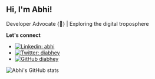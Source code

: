 <h2> Hi, I'm Abhi!</h2>

Developer Advocate {🥑} | Exploring the digital troposphere

**Let's connect**
* [![Linkedin: abhi](https://img.shields.io/badge/-abhimanyuselvan-blue?style=flat-square&logo=Linkedin&logoColor=white&link=https://www.linkedin.com/in/abhimanyuselvan/)](https://www.linkedin.com/in/abhimanyuselvan/)
* [![Twitter: diabhey](https://img.shields.io/twitter/follow/diabhey?style=social)](https://twitter.com/diabhey)
* [![GitHub diabhey](https://img.shields.io/github/followers/diabhey?label=follow&style=social)](https://github.com/diabhey)

![Abhi's GitHub stats](https://github-readme-stats.vercel.app/api?username=diabhey&count_private=true&show_icons=true&theme=radical)   

